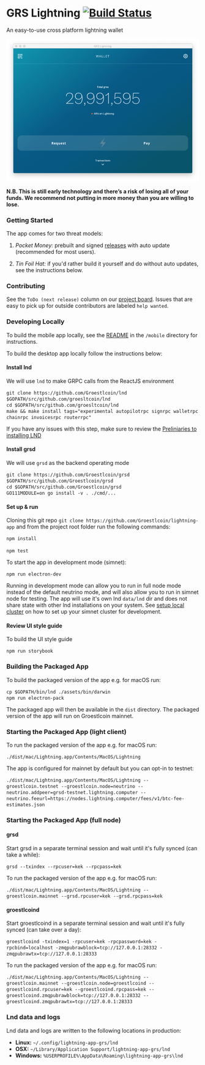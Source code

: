 GRS Lightning [![Build Status](https://travis-ci.org/Groestlcoin/lightning-app.svg?branch=master)](https://travis-ci.org/Groestlcoin/lightning-app)
==========

An easy-to-use cross platform lightning wallet

![Screenshot](https://github.com/Groestlcoin/lightning-app/blob/5f2620d1e99ed1372985fec2063066236e4c16d9/assets/screenshot.png)

**N.B. This is still early technology and there’s a risk of losing all of your funds. We recommend not putting in more money than you are willing to lose.**

### Getting Started

The app comes for two threat models:

1. *Pocket Money:* prebuilt and signed [releases](https://github.com/Groestlcoin/lightning-app/releases) with auto update (recommended for most users).

2. *Tin Foil Hat:* if you'd rather build it yourself and do without auto updates, see the instructions below.

### Contributing

See the `ToDo (next release)` column on our [project board](https://github.com/Groestlcoin/lightning-app/projects/1?fullscreen=true). Issues that are easy to pick up for outside contributors are labeled `help wanted`.

### Developing Locally

To build the mobile app locally, see the [README](https://github.com/Groestlcoin/lightning-app/blob/master/mobile/README.md) in the `/mobile` directory for instructions.

To build the desktop app locally follow the instructions below:

#### Install lnd
We will use `lnd` to make GRPC calls from the ReactJS environment
```
git clone https://github.com/Groestlcoin/lnd $GOPATH/src/github.com/groesltcoin/lnd
cd $GOPATH/src/github.com/groesltcoin/lnd
make && make install tags="experimental autopilotrpc signrpc walletrpc chainrpc invoicesrpc routerrpc"
```
If you have any issues with this step, make sure to review the [Preliniaries to installing LND](https://github.com/lightningnetwork/lnd/blob/master/docs/INSTALL.md#preliminaries)

#### Install grsd
We will use `grsd` as the backend operating mode
```
git clone https://github.com/Groestlcoin/grsd $GOPATH/src/github.com/Groestlcoin/grsd
cd $GOPATH/src/github.com/Groestlcoin/grsd
GO111MODULE=on go install -v . ./cmd/...
```

#### Set up & run
Cloning this git repo `git clone https://github.com/Groestlcoin/lightning-app` and from the project root folder run the following commands:
```
npm install

npm test
```

To start the app in development mode (simnet):
```
npm run electron-dev
```

Running in development mode can allow you to run in full node mode instead of the default neutrino mode, and will also allow you to run in simnet node for testing. The app will use it's own lnd `data/lnd` dir and does not share state with other lnd installations on your system. See [setup local cluster](https://github.com/Groestlcoin/lightning-app/blob/master/assets/script/setup_local_cluster.md) on how to set up your simnet cluster for development.

#### Review UI style guide

To build the UI style guide
```
npm run storybook
```

### Building the Packaged App

To build the packaged version of the app e.g. for macOS run:
```
cp $GOPATH/bin/lnd ./assets/bin/darwin
npm run electron-pack
```

The packaged app will then be available in the `dist` directory. The packaged version of the app will run on Groestlcoin mainnet.

### Starting the Packaged App (light client)

To run the packaged version of the app e.g. for macOS run:
```
./dist/mac/Lightning.app/Contents/MacOS/Lightning
```

The app is configured for mainnet by default but you can opt-in to testnet:
```
./dist/mac/Lightning.app/Contents/MacOS/Lightning --groestlcoin.testnet --groestlcoin.node=neutrino --neutrino.addpeer=grsd-testnet.lightning.computer --neutrino.feeurl=https://nodes.lightning.computer/fees/v1/btc-fee-estimates.json
```

### Starting the Packaged App (full node)

#### grsd
Start grsd in a separate terminal session and wait until it's fully synced (can take a while):
```
grsd --txindex --rpcuser=kek --rpcpass=kek
```

To run the packaged version of the app e.g. for macOS run:
```
./dist/mac/Lightning.app/Contents/MacOS/Lightning --groestlcoin.mainnet --grsd.rpcuser=kek --grsd.rpcpass=kek
```

#### groestlcoind
Start groestlcoind in a separate terminal session and wait until it's fully synced (can take over a day):
```
groestlcoind -txindex=1 -rpcuser=kek -rpcpassword=kek -rpcbind=localhost -zmqpubrawblock=tcp://127.0.0.1:28332 -zmqpubrawtx=tcp://127.0.0.1:28333
```

To run the packaged version of the app e.g. for macOS run:
```
./dist/mac/Lightning.app/Contents/MacOS/Lightning --groestlcoin.mainnet --groestlcoin.node=groestlcoind --groestlcoind.rpcuser=kek --groestlcoind.rpcpass=kek --groestlcoind.zmqpubrawblock=tcp://127.0.0.1:28332 --groestlcoind.zmqpubrawtx=tcp://127.0.0.1:28333
```

### Lnd data and logs
Lnd data and logs are written to the following locations in production:

* **Linux:** `~/.config/lightning-app-grs/lnd`
* **OSX:** `~/Library/Application Support/lightning-app-grs/lnd`
* **Windows:** `%USERPROFILE%\AppData\Roaming\lightning-app-grs\lnd`
